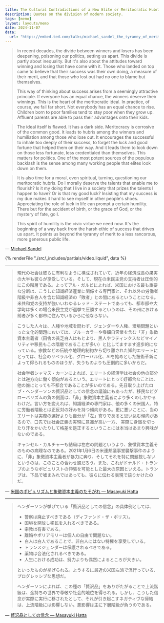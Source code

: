 ```yaml
---
title: The Cultural Contradictions of a New Elite or Meritocratic Hubris
description: Quotes on the division of modern society.
tags: [memo]
layout: layouts/memo
date: 2024-11-07
data:
  url: "https://embed.ted.com/talks/michael_sandel_the_tyranny_of_merit"
---
```


> In recent decades, the divide between winners and losers has been deepening, poisoning our politics, setting us apart. This divide is partly about inequality. But it's also about the attitudes toward winning and losing that have come with it. Those who landed on top came to believe that their success was their own doing, a measure of their merit, and that those who lost out had no one to blame but themselves.
>
> This way of thinking about success arises from a seemingly attractive principle. If everyone has an equal chance, the winners deserve their winnings. This is the heart of the meritocratic ideal. In practice, of course, we fall far short. Not everybody has an equal chance to rise. Children born to poor families tend to stay poor when they grow up. Affluent parents are able to pass their advantages onto their kids.

>  The ideal itself is flawed. It has a dark side. Meritocracy is corrosive of the common good. It leads to hubris among the winners and humiliation among those who lose out. It encourages the successful to inhale too deeply of their success, to forget the luck and good fortune that helped them on their way. And it leads them to look down on those less fortunate, less credentialed than themselves. This matters for politics. One of the most potent sources of the populous backlash is the sense among many working people that elites look down on them.

> It is also time for a moral, even spiritual, turning, questioning our meritocratic hubris.
> Do I morally deserve the talents that enable me to flourish?
> Is it my doing that I live in a society that prizes the talents I happen to have?
> Or is that my good luck?
> Insisting that my success is my due makes it hard to see myself in other people's shoes.
> Appreciating the role of luck in life can prompt a certain humility.
> There but for the accident of birth, or the grace of God, or the mystery of fate, go I.
>
> This spirit of humility is the civic virtue we need now.
> It's the beginning of a way back from the harsh ethic of success that drives us apart.
> It points us beyond the tyranny of merit to a less rancorous, more generous public life. 

— [Michael Sandel](https://www.ted.com/talks/michael_sandel_the_tyranny_of_merit)

{% renderFile "./src/_includes/partials/video.liquid", data %}

---

> 現代の社会は彼らに有利なように構成されていて、近年の経済成長の果実の大半も彼らが享受している。そして、現在の米民主党の支持者は圧倒的にこの階層である。よってアル・ガルビによれば、米国における最も重要な分断は、こうした知識経済産業に関係する専門家と、それ以外の労働者階級や非白人を含む知識経済の「敗者」との間にあるということになる。米共和党の支持が強いいわゆるレッド・ステートであっても、都市部や大学町は多くの場合米民主党が選挙で圧勝するというのは、その州における前者が多く都市に住んでいるからに他ならない。
 
> こうした人々は、人種や地域を問わず、ジェンダーや人権、環境問題といった文化的問題においては、ブルーカラーや零細自営業を含む「非」象徴資本主義者（田舎の貧乏白人はもとより、黒人やラティンクスなどマイノリティや移民もこの階層であることが多い）と比してますます進歩的になっている。宗教などの伝統や地理的制約から切り離された知的エリートにとっては、社会のリベラル化、グローバル化、AIを始めとした技術革新によって得られるもののほうが、失うものよりも圧倒的に多いからだ。

> 社会学者シャマス・カーンによれば、エリートの経済学は社会の他の部分とは逆方向に働く傾向があるという。エリートにとって好都合なことは、他の誰にとっても不都合であることが多いのである。先日取り上げたロブ・ヘンダーソンの贅沢品としての信念の議論にもあったが、移民などグローバリズムの負の側面は、「非」象徴資本主義者により多くのしかかるわけだ。言い方を変えれば、知識経済の専門家は、他の多くの米国人、特に労働者階級とは正反対の好みを持つ傾向がある。更に悪いことに、当のエリートは実際の選好よりも自分が「左」寄りであると思い込む傾向があるので、口先では社会正義の実現に意識が高い一方、 実際に身銭を切ったり汗をかいたりして格差を是正するということには本当はあまり興味がないのである。

> キャンセル・カルチャーも結局は左右の問題というより、象徴資本主義そのものの病理なのである。2021年1月6日の米連邦議事堂襲撃事件のように、「非」象徴資本主義者が暴力に奔り、そしてそれを特に問題視しないというのは、このことの合わせ鏡だろう。また、これがドナルド・トランプのようなポピュリストの伸張を可能とした最大の原因といえる。トランプは、下品で嘘まみれではあっても、彼らに伝わる表現で語りかけたのだ。

— [米国のポピュリズムと象徴資本主義のたそがれ — Masayuki Hatta](https://www.mhatta.org/wp/2024/11/07/us-populism-and-symbolic-capitalism/)

---

> ヘンダーソンが挙げている「贅沢品としての信念」の具体例としては、
> 
> - 警察は廃止すべきである（ディファンド・ザ・ポリス）。
> - 国境を開放し移民を入れるべきである。
> - 宗教は有害である。
> - 離婚やポリアモリーは個人の自由で問題ない。
> - 白人は白人であることで、非白人にはない特権を享受している。
> - トランスジェンダーは保護されるべきである。
> - 薬物は合法化されるべきである。
> - 人生における成功は、努力よりも偶然によるところが大きい。
>
> といったものが挙げられる。ようするに最近の米国左派で流行っている、プログレッシブな思想だ。
>
> ヘンダーソンによれば、この種の「贅沢品」をありがたがることで上流階級は、金持ちの世界で尊敬や社会的地位を得られる。しかし、こうした信念が実際に実行に移されたとして、それが引き起こすネガティヴな帰結は、上流階級には影響しない。悪影響は主に下層階級が負うのである。

— [贅沢品としての信念 — Masayuki Hatta](https://www.mhatta.org/wp/2024/05/27/on-luxury-beliefs/)
